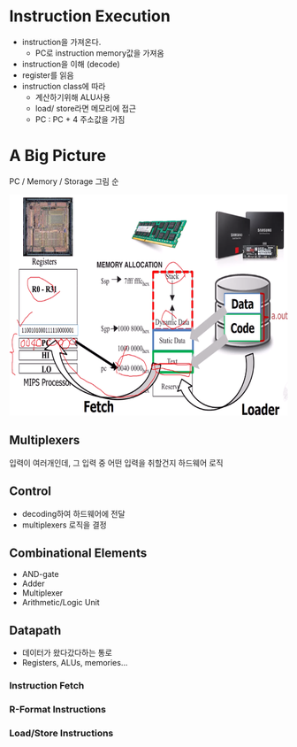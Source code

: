 # Instruction Execution

- instruction을 가져온다.
    - PC로 instruction memory값을 가져옴
- instruction을 이해 (decode)
- register를 읽음
- instruction class에 따라
    - 계산하기위해 ALU사용
    - load/ store라면 메모리에 접근
    - PC : PC + 4 주소값을 가짐


# A Big Picture

PC / Memory / Storage 그림 순

<img src="../img/big-picture.png" width="600px" height="400px">

## Multiplexers
입력이 여러개인데, 그 입력 중 어떤 입력을 취할건지 하드웨어 로직

## Control
- decoding하여 하드웨어에 전달
- multiplexers 로직을 결정

## Combinational Elements
- AND-gate
- Adder
- Multiplexer
- Arithmetic/Logic Unit

## Datapath
- 데이터가 왔다갔다하는 통로 
- Registers, ALUs, memories...

### Instruction Fetch

### R-Format Instructions

### Load/Store Instructions
